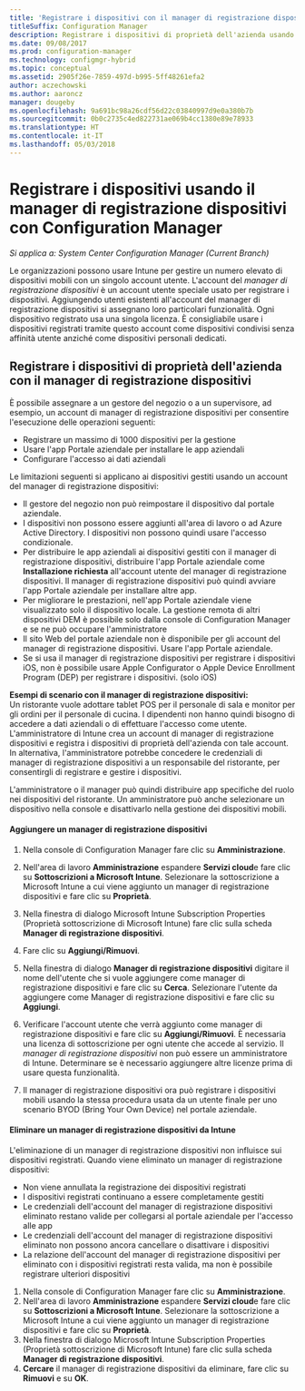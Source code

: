 ```yaml
---
title: 'Registrare i dispositivi con il manager di registrazione dispositivi '
titleSuffix: Configuration Manager
description: Registrare i dispositivi di proprietà dell'azienda usando l'account del manager di registrazione dispositivi con System Center Configuration Manager.
ms.date: 09/08/2017
ms.prod: configuration-manager
ms.technology: configmgr-hybrid
ms.topic: conceptual
ms.assetid: 2905f26e-7859-497d-b995-5ff48261efa2
author: aczechowski
ms.author: aaroncz
manager: dougeby
ms.openlocfilehash: 9a691bc98a26cdf56d22c03840997d9e0a380b7b
ms.sourcegitcommit: 0b0c2735c4ed822731ae069b4cc1380e89e78933
ms.translationtype: HT
ms.contentlocale: it-IT
ms.lasthandoff: 05/03/2018
---
```

# <a name="enroll-devices-with-device-enrollment-manager-with-configuration-manager"></a>Registrare i dispositivi usando il manager di registrazione dispositivi con Configuration Manager

*Si applica a: System Center Configuration Manager (Current Branch)*

Le organizzazioni possono usare Intune per gestire un numero elevato di dispositivi mobili con un singolo account utente. L'account del *manager di registrazione dispositivi* è un account utente speciale usato per registrare i dispositivi. Aggiungendo utenti esistenti all'account del manager di registrazione dispositivi si assegnano loro particolari funzionalità. Ogni dispositivo registrato usa una singola licenza. È consigliabile usare i dispositivi registrati tramite questo account come dispositivi condivisi senza affinità utente anziché come dispositivi personali dedicati.  

## <a name="enroll-corporate-owned-devices-with-the-device-enrollment-manager"></a>Registrare i dispositivi di proprietà dell'azienda con il manager di registrazione dispositivi  
 È possibile assegnare a un gestore del negozio o a un supervisore, ad esempio, un account di manager di registrazione dispositivi per consentire l'esecuzione delle operazioni seguenti:  

-   Registrare un massimo di 1000 dispositivi per la gestione  
-   Usare l'app Portale aziendale per installare le app aziendali  
-   Configurare l'accesso ai dati aziendali  

Le limitazioni seguenti si applicano ai dispositivi gestiti usando un account del manager di registrazione dispositivi:

- Il gestore del negozio non può reimpostare il dispositivo dal portale aziendale.  
- I dispositivi non possono essere aggiunti all'area di lavoro o ad Azure Active Directory. I dispositivi non possono quindi usare l'accesso condizionale.
-  Per distribuire le app aziendali ai dispositivi gestiti con il manager di registrazione dispositivi, distribuire l'app Portale aziendale come **Installazione richiesta** all'account utente del manager di registrazione dispositivi. Il manager di registrazione dispositivi può quindi avviare l'app Portale aziendale per installare altre app.
- Per migliorare le prestazioni, nell'app Portale aziendale viene visualizzato solo il dispositivo locale. La gestione remota di altri dispositivi DEM è possibile solo dalla console di Configuration Manager e se ne può occupare l'amministratore
- Il sito Web del portale aziendale non è disponibile per gli account del manager di registrazione dispositivi. Usare l'app Portale aziendale.
- Se si usa il manager di registrazione dispositivi per registrare i dispositivi iOS, non è possibile usare Apple Configurator o Apple Device Enrollment Program (DEP) per registrare i dispositivi. (solo iOS) 

 **Esempi di scenario con il manager di registrazione dispositivi:**   
Un ristorante vuole adottare tablet POS per il personale di sala e monitor per gli ordini per il personale di cucina. I dipendenti non hanno quindi bisogno di accedere a dati aziendali o di effettuare l'accesso come utente. L'amministratore di Intune crea un account di manager di registrazione dispositivi e registra i dispositivi di proprietà dell'azienda con tale account. In alternativa, l'amministratore potrebbe concedere le credenziali di manager di registrazione dispositivi a un responsabile del ristorante, per consentirgli di registrare e gestire i dispositivi.  

 L'amministratore o il manager può quindi distribuire app specifiche del ruolo nei dispositivi del ristorante. Un amministratore può anche selezionare un dispositivo nella console e disattivarlo nella gestione dei dispositivi mobili.  

#### <a name="add-a-device-enrollment-manager"></a>Aggiungere un manager di registrazione dispositivi  

1.  Nella console di Configuration Manager fare clic su **Amministrazione**.  

2.  Nell'area di lavoro **Amministrazione** espandere **Servizi cloud**e fare clic su **Sottoscrizioni a Microsoft Intune**. Selezionare la sottoscrizione a Microsoft Intune a cui viene aggiunto un manager di registrazione dispositivi e fare clic su **Proprietà**.  

3.  Nella finestra di dialogo Microsoft Intune Subscription Properties (Proprietà sottoscrizione di Microsoft Intune) fare clic sulla scheda **Manager di registrazione dispositivi**.  

4.  Fare clic su **Aggiungi/Rimuovi**.  

5.  Nella finestra di dialogo **Manager di registrazione dispositivi** digitare il nome dell'utente che si vuole aggiungere come manager di registrazione dispositivi e fare clic su **Cerca**. Selezionare l'utente da aggiungere come Manager di registrazione dispositivi e fare clic su **Aggiungi**.  

6.  Verificare l'account utente che verrà aggiunto come manager di registrazione dispositivi e fare clic su **Aggiungi/Rimuovi**.  È necessaria una licenza di sottoscrizione per ogni utente che accede al servizio. Il *manager di registrazione dispositivi* non può essere un amministratore di Intune. Determinare se è necessario aggiungere altre licenze prima di usare questa funzionalità.  

7.  Il manager di registrazione dispositivi ora può registrare i dispositivi mobili usando la stessa procedura usata da un utente finale per uno scenario BYOD (Bring Your Own Device) nel portale aziendale.  

#### <a name="delete-a-device-enrollment-manager-from-intune"></a>Eliminare un manager di registrazione dispositivi da Intune  
L'eliminazione di un manager di registrazione dispositivi non influisce sui dispositivi registrati. Quando viene eliminato un manager di registrazione dispositivi:  
- Non viene annullata la registrazione dei dispositivi registrati  
- I dispositivi registrati continuano a essere completamente gestiti  
- Le credenziali dell'account del manager di registrazione dispositivi eliminato restano valide per collegarsi al portale aziendale per l'accesso alle app  
- Le credenziali dell'account del manager di registrazione dispositivi eliminato non possono ancora cancellare o disattivare i dispositivi  
- La relazione dell'account del manager di registrazione dispositivi per eliminato con i dispositivi registrati resta valida, ma non è possibile registrare ulteriori dispositivi

1.  Nella console di Configuration Manager fare clic su **Amministrazione**.  
2.  Nell'area di lavoro **Amministrazione** espandere **Servizi cloud**e fare clic su **Sottoscrizioni a Microsoft Intune**. Selezionare la sottoscrizione a Microsoft Intune a cui viene aggiunto un manager di registrazione dispositivi e fare clic su **Proprietà**.  
3.  Nella finestra di dialogo Microsoft Intune Subscription Properties (Proprietà sottoscrizione di Microsoft Intune) fare clic sulla scheda **Manager di registrazione dispositivi**.  
4.  **Cercare** il manager di registrazione dispositivi da eliminare, fare clic su **Rimuovi** e su **OK**.  
